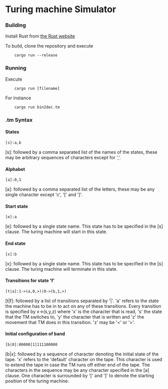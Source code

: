 # Turing machine Simulator

### Building
Install Rust from [the Rust website](https://www.rust-lang.org/)

To build, clone the repository and execute 

```
    cargo run --release
```

### Running
Execute 
```
    cargo run [filename]
```

For instance
```
    cargo run bin2dec.tm
```


### .tm Syntax

#### States
```
[s]:a,b
```
\[s]: followed by a comma separated list of the names of the states, these may be arbitrary sequences of characters except for ','. 


#### Alphabet
```
[a]:0,1
```
\[a]: followed by a comma separated list of the letters, these may be any single character except 'c', '[' and ']'.


#### Start state
```
[e]:a
```
\[e]: followed by a single state name. This state has to be specified in the [s] clause. 
The turing machine will start in this state.  


#### End state
```
[x]:b
```
\[x]: followed by a single state name. This state has to be specified in the [s] clause. 
The turing machine will terminate in this state.



#### Transitions for state 'f'
```
[t|a]:1->(a,0,>)|0->(b,1,>)
```
\[t|f]: followed by a list of transitions separated by '|'. 
'a' refers to the state the machine has to be in to act on any of these transitions. 
Every transition is specified by x->(s,y,z) where 'x' is the character that is read, 's' the state that the TM switches to, 'y' the character that is written and 'z' the movement that TM does in this transition. 'z' may be '<' or '>'.


#### Initial configuration of band
```
[b|0]:00000[1]111100000
```

\[b|x]: followed by a sequence of character denoting the initial state of the tape. 
'x' refers to the 'default' character on the tape. This character is used to extend the tape in case the TM runs off either end of the tape.
The characters in the sequence may be any character specified in the [a] clause.
One character is surrounded by '[' and ']' to denote the starting position of the turing machine.

